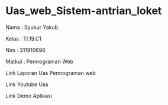 # Uas_web_Sistem-antrian_loket
Nama : Syukur Yakub

Kelas : TI.19.C1

Nim   : 311910696

Matkul : Pemrograman Web

Link Laporan Uas Pemrograman web 

Link Youtube Uas 

Link Demo Aplikasi 
